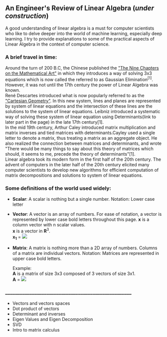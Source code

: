 ## An Engineer's Review of Linear Algebra (*under construction*)
A good understanding of linear algebra is a must for computer scientists who like to delve deeper into the world of machine learning, especially deep learning. I try to provide explanations to some of the practical aspects of Linear Algebra in the context of computer science.

### A brief travel in time:

  Around the turn of 200 B.C, the Chinese published the ["The Nine Chapters on the Mathematical Art"]("https://en.wikipedia.org/wiki/The_Nine_Chapters_on_the_Mathematical_Art") in which they introduces a way of solving 3x3 equations which is now called the referred to as Gaussian Elimination<sup>[1]</sup>. However, it was not until the 17th century the power of Linear Algebra was known.\
  René Descartes introduced what is now popularly referred to as the ["Cartesian Geometry"](https://en.wikipedia.org/wiki/Cartesian_geometry). In this new system, lines and planes are represented by system of linear equations and the intersection of these lines are the solutions to the system of linear equations. Leibniz introduced a systematic way of solving these system of linear equation using Determinants(link to later part in the page) in the late 17th century[1]. \
  In the mid 19th century, Arthur Caley introduced matrix multiplication and matrix inverses and tied matrices with determinants.Cayley used a single letter to denote a matrix, thus treating a matrix as an aggregate object. He also realized the connection between matrices and determinants, and wrote "There would be many things to say about this theory of matrices which should, it seems to me, precede the theory of determinants"[1].\
  Linear algebra took its modern form in the first half of the 20th century. The advent of computers in the later half of the 20th century elicited many computer scientists to develop new algorithms for efficient computation of matrix decompositions and solutions to system of linear equations. 
  
### Some definitions of the world used widely:

- **Scalar**: A scalar is nothing but a single number. Notation: Lower case letter
- **Vector**: A vector is an array of numbers. For ease of notation, a vector is represented by lower case bold letters throughout this page. **x** is a column vector with n scalar values.\
  **x** is a vector in **R**<sup>3</sup>. \
  **x<sub>1</sub>** = 
  <img src="https://render.githubusercontent.com/render/math?math=\begin{pmatrix}
  x_{11} \\
  x_{12}\\
  x_{13}\\
  \end{pmatrix}">
- **Matrix**: A matrix is nothing more than a 2D array of numbers. Columns of a matrix are individual vectors. Notation: Matrices are represented in upper case bold letters.

  Example:  \
  **A** is a matrix of size 3x3 composed of 3 vectors of size 3x1.  \
  **A** = 
  <img src="https://render.githubusercontent.com/render/math?math=\begin{pmatrix}
          x_{11} & x_{21} & x_{31}\\
          x_{12} & x_{22} & x_{32}\\
          x_{13} & x_{23} & x_{33}\\
          \end{pmatrix}">

  
  

### ____________________________________________________
- Vectors and vectors spaces
- Dot product of vectors
- Determinant and inverses
- Eigen Values and Eigen Decomposition
- SVD
- Intro to matrix calculus

